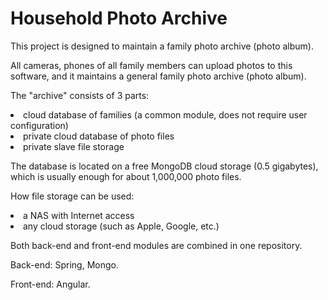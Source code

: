 # Household Photo Archive

<p> 
This project is designed to maintain a family photo archive (photo album).
</p>

All cameras, phones of all family members can upload photos to this 
software, and it maintains a general family photo archive (photo album).

The "archive" consists of 3 parts:
<li>cloud database of families (a common module, does not require user configuration)</li>
<li>private cloud database of photo files</li>
<li>private slave file storage</li>

The database is located on a free MongoDB cloud storage (0.5 gigabytes), 
which is usually enough for about 1,000,000 photo files. 

How file storage can be used: 
<li>a NAS with Internet access</li>
<li>any cloud storage (such as Apple, Google, etc.)</li>

<p>
Both back-end and front-end modules are combined in one repository.
</p>

Back-end: Spring, Mongo.

Front-end: Angular.
